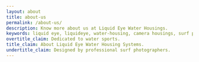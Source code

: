 ```yaml
---
layout: about
title: about-us
permalink: /about-us/
description: Know more about us at Liquid Eye Water Housings.
keywords: liquid eye, liquideye, water-housing, camera housings, surf photography, about liquid eye, professional, bio, info,
overtitle_claim: Dedicated to water sports.
title_claim: About Liquid Eye Water Housing Systems.
undertitle_claim: Designed by professional surf photographers.
---
```

